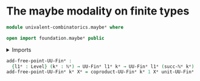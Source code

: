 # The maybe modality on finite types

```agda
module univalent-combinatorics.maybeᵉ where

open import foundation.maybeᵉ public
```

<details><summary>Imports</summary>

```agda
open import elementary-number-theory.natural-numbersᵉ

open import foundation.universe-levelsᵉ

open import univalent-combinatorics.coproduct-typesᵉ
open import univalent-combinatorics.finite-typesᵉ
```

</details>

```agda
add-free-point-UU-Finᵉ :
  {l1ᵉ : Level} (kᵉ : ℕᵉ) → UU-Finᵉ l1ᵉ kᵉ → UU-Finᵉ l1ᵉ (succ-ℕᵉ kᵉ)
add-free-point-UU-Finᵉ kᵉ Xᵉ = coproduct-UU-Finᵉ kᵉ 1 Xᵉ unit-UU-Finᵉ
```